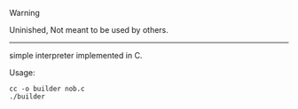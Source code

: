 > [!WARNING]
> Uninished, Not meant to be used by others.

----------

simple interpreter implemented in C. 

Usage:
```
cc -o builder nob.c
./builder
```
